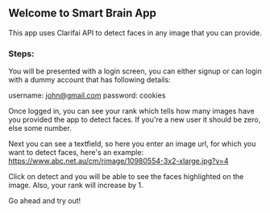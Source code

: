 ## Welcome to Smart Brain App
This app uses Clarifai API to detect faces in any image that you can provide. 

### Steps:

You will be presented with a login screen, you can either signup or can login with a dummy account that has following details: 

username: john@gmail.com
password: cookies

Once logged in, you can see your rank which tells how many images have you provided the app to detect faces. If you're a new user it should be zero, else some number. 

Next you can see a textfield, so here you enter an image url, for which you want to detect faces, here's an example:
https://www.abc.net.au/cm/rimage/10980554-3x2-xlarge.jpg?v=4

Click on detect and you will be able to see the faces highlighted on the image. 
Also, your rank will increase by 1. 

Go ahead and try out!
